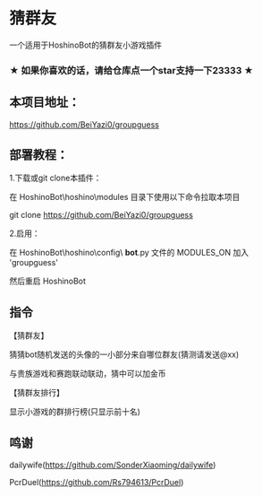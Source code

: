 # 猜群友

一个适用于HoshinoBot的猜群友小游戏插件

### ★ 如果你喜欢的话，请给仓库点一个star支持一下23333 ★

## 本项目地址：

https://github.com/BeiYazi0/groupguess

## 部署教程：

1.下载或git clone本插件：

在 HoshinoBot\hoshino\modules 目录下使用以下命令拉取本项目

git clone https://github.com/BeiYazi0/groupguess

2.启用：

在 HoshinoBot\hoshino\config\ **bot**.py 文件的 MODULES_ON 加入 'groupguess'

然后重启 HoshinoBot

## 指令

【猜群友】

猜猜bot随机发送的头像的一小部分来自哪位群友(猜测请发送@xx)

与贵族游戏和赛跑联动联动，猜中可以加金币

【猜群友排行】

显示小游戏的群排行榜(只显示前十名)

## 鸣谢

dailywife(https://github.com/SonderXiaoming/dailywife)

PcrDuel(https://github.com/Rs794613/PcrDuel)
